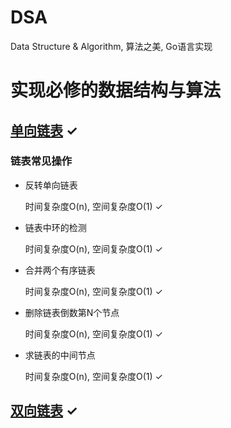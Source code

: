 # DSA
 Data Structure &amp; Algorithm, 算法之美, Go语言实现

# 实现必修的数据结构与算法

## [单向链表](https://github.com/cocos543/DSA/blob/master/linkedlist/singly_linked_list.go) ✓

### 链表常见操作
* 反转单向链表

    时间复杂度O(n), 空间复杂度O(1) ✓

* 链表中环的检测

    时间复杂度O(n), 空间复杂度O(1) ✓

* 合并两个有序链表

    时间复杂度O(n), 空间复杂度O(1) ✓

* 删除链表倒数第N个节点

    时间复杂度O(n), 空间复杂度O(1) ✓

* 求链表的中间节点

    时间复杂度O(n), 空间复杂度O(1) ✓

## [双向链表](https://github.com/cocos543/DSA/blob/master/linkedlist/double_linked_lists.go) ✓